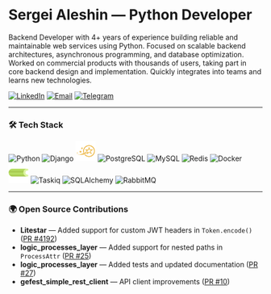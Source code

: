 <!-- Header -->
<h1 align="left">Sergei Aleshin — Python Developer</h1>
Backend Developer with 4+ years of experience building reliable and maintainable web services using Python.
Focused on scalable backend architectures, asynchronous programming, and database optimization. Worked on commercial
products with thousands of users, taking part in core backend design and implementation. Quickly integrates into teams
and learns new technologies.

[![LinkedIn](https://img.shields.io/badge/LinkedIn-Profile-0A66C2?logo=linkedin)](https://www.linkedin.com/in/sergeialeshin/)
[![Email](https://img.shields.io/badge/Email-Contact-0078D4?logo=microsoft-outlook)](mailto:byword_roads_0h@icloud.com)
[![Telegram](https://img.shields.io/badge/Telegram-Contact-26A5E4?logo=telegram)](https://t.me/SeregaAleshin)

---

### 🛠 Tech Stack

<p align="left">
  <img src="https://cdn.jsdelivr.net/gh/devicons/devicon/icons/python/python-original.svg" alt="Python" width="40" height="40"/>
  <img src="https://cdn.jsdelivr.net/gh/devicons/devicon/icons/django/django-plain.svg" alt="Django" width="40" height="40"/>
  <img src="https://github.com/litestar-org/litestar/blob/main/docs/_static/logo.svg" alt="Litestar" width="40" height="40"/>
  <img src="https://cdn.jsdelivr.net/gh/devicons/devicon/icons/postgresql/postgresql-original.svg" alt="PostgreSQL" width="40" height="40"/>
  <img src="https://cdn.jsdelivr.net/gh/devicons/devicon/icons/mysql/mysql-original.svg" alt="MySQL" width="40" height="40"/>
  <img src="https://cdn.jsdelivr.net/gh/devicons/devicon/icons/redis/redis-original.svg" alt="Redis" width="40" height="40"/>
  <img src="https://cdn.jsdelivr.net/gh/devicons/devicon/icons/docker/docker-original.svg" alt="Docker" width="40" height="40"/> 
  <img src="https://github.com/celery/celery/blob/main/docs/images/celery_128.png" alt="Celery" width="40" height="40"/>
  <img src="https://github.com/taskiq-python/taskiq/blob/master/imgs/small-logo.svg" alt="Taskiq" width="40" height="40"/>
  <img src="https://cdn.jsdelivr.net/gh/devicons/devicon/icons/sqlalchemy/sqlalchemy-original.svg" alt="SQLAlchemy" width="40" height="40"/>
  <img src="https://github.com/rabbitmq/rabbitmq-server/blob/main/deps/rabbitmq_management/priv/www/img/rabbitmqlogo-master-copy.svg" alt="RabbitMQ" width="80"/>
</p>

---

### 🌍 Open Source Contributions

- **Litestar** — Added support for custom JWT headers in `Token.encode()` ([PR #4192](https://github.com/litestar-org/litestar/pull/4192))  
- **logic_processes_layer** — Added support for nested paths in `ProcessAttr` ([PR #25](https://github.com/GefMar/logic_processes_layer/pull/25))  
- **logic_processes_layer** — Added tests and updated documentation ([PR #27](https://github.com/GefMar/logic_processes_layer/pull/27))  
- **gefest_simple_rest_client** — API client improvements ([PR #10](https://github.com/GefMar/gefest_simple_rest_client/pull/10))  

